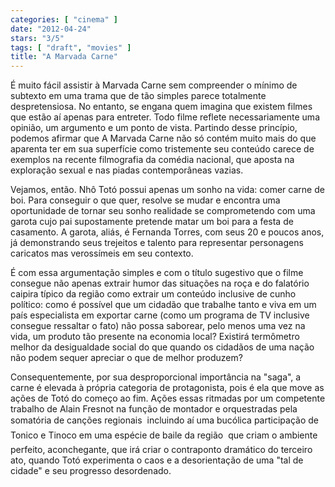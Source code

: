 ```yaml
---
categories: [ "cinema" ]
date: "2012-04-24"
stars: "3/5"
tags: [ "draft", "movies" ]
title: "A Marvada Carne"
---
```

É muito fácil assistir à Marvada Carne sem compreender o mínimo
de subtexto em uma trama que de tão simples parece totalmente
despretensiosa. No entanto, se engana quem imagina que existem filmes que
estão aí apenas para entreter. Todo filme reflete necessariamente uma
opinião, um argumento e um ponto de vista. Partindo desse princípio,
podemos afirmar que A Marvada Carne não só contém muito mais do que
aparenta ter em sua superfície como tristemente seu conteúdo carece
de exemplos na recente filmografia da comédia nacional, que aposta na
exploração sexual e nas piadas contemporâneas vazias.

Vejamos, então. Nhô Totó possui apenas um sonho na vida: comer
carne de boi. Para conseguir o que quer, resolve se mudar e encontra
uma oportunidade de tornar seu sonho realidade se comprometendo com
uma garota cujo pai supostamente pretende matar um boi para a festa de
casamento. A garota, aliás, é Fernanda Torres, com seus 20 e poucos
anos, já demonstrando seus trejeitos e talento para representar
personagens caricatos mas verossímeis em seu contexto.

É com essa argumentação simples e com o título sugestivo que o
filme consegue não apenas extrair humor das situações na roça e do
falatório caipira típico da região como extrair um conteúdo inclusive
de cunho político: como é possível que um cidadão que trabalhe tanto
e viva em um país especialista em exportar carne (como um programa de
TV inclusive consegue ressaltar o fato) não possa saborear, pelo menos
uma vez na vida, um produto tão presente na economia local? Existirá
termômetro melhor da desigualdade social do que quando os cidadãos de
uma nação não podem sequer apreciar o que de melhor produzem?

Consequentemente, por sua desproporcional importância na "saga",
a carne é elevada à própria categoria de protagonista, pois é ela
que move as ações de Totó do começo ao fim. Ações essas ritmadas
por um competente trabalho de Alain Fresnot na função de montador e
orquestradas pela somatória de canções regionais  incluindo aí uma
bucólica participação de Tonico e Tinoco em uma espécie de baile da
região  que criam o ambiente perfeito, aconchegante, que irá criar o
contraponto dramático do terceiro ato, quando Totó experimenta o caos
e a desorientação de uma "tal de cidade" e seu progresso desordenado.

